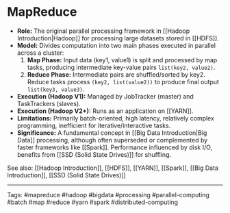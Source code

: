 # MapReduce

*   **Role:** The original parallel processing framework in [[Hadoop Introduction|Hadoop]] for processing large datasets stored in [[HDFS]].
*   **Model:** Divides computation into two main phases executed in parallel across a cluster:
    1.  **Map Phase:** Input data (key1, value1) is split and processed by map tasks, producing intermediate key-value pairs `list(key2, value2)`.
    2.  **Reduce Phase:** Intermediate pairs are shuffled/sorted by key2. Reduce tasks process `(key2, list(value2))` to produce final output `list(key3, value3)`.
*   **Execution (Hadoop V1):** Managed by JobTracker (master) and TaskTrackers (slaves).
*   **Execution (Hadoop V2+):** Runs as an application on [[YARN]].
*   **Limitations:** Primarily batch-oriented, high latency, relatively complex programming, inefficient for iterative/interactive tasks.
*   **Significance:** A fundamental concept in [[Big Data Introduction|Big Data]] processing, although often superseded or complemented by faster frameworks like [[Spark]]. Performance influenced by disk I/O, benefits from [[SSD (Solid State Drives)]] for shuffling.

See also: [[Hadoop Introduction]], [[HDFS]], [[YARN]], [[Spark]], [[Big Data Introduction]], [[SSD (Solid State Drives)]]

---
Tags: #mapreduce #hadoop #bigdata #processing #parallel-computing #batch #map #reduce #yarn #spark #distributed-computing 